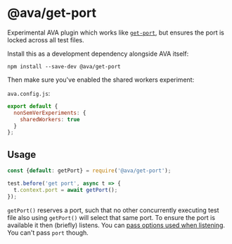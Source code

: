 # @ava/get-port

Experimental AVA plugin which works like [`get-port`](https://github.com/sindresorhus/get-port), but ensures the port is locked across all test files.

Install this as a development dependency alongside AVA itself:

```console
npm install --save-dev @ava/get-port
```

Then make sure you've enabled the shared workers experiment:

`ava.config.js`:

```js
export default {
  nonSemVerExperiments: {
    sharedWorkers: true
  }
};
```

## Usage

```ts
const {default: getPort} = require('@ava/get-port');

test.before('get port', async t => {
  t.context.port = await getPort();
});
```

`getPort()` reserves a port, such that no other concurrently executing test file also using `getPort()` will select that same port. To ensure the port is available it then (briefly) listens. You can [pass options used when listening](https://nodejs.org/docs/latest/api/net.html#net_server_listen_options_callback). You can't pass `port` though.
